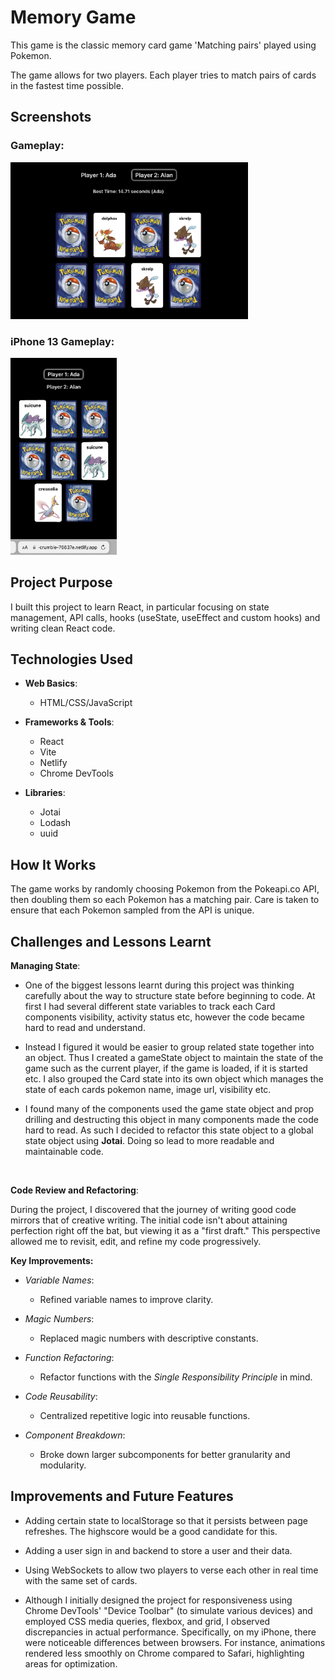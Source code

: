 # Memory Game

This game is the classic memory card game 'Matching pairs' played using Pokemon.

The game allows for two players. Each player tries to match pairs of cards in the fastest time possible.

## Screenshots

### Gameplay:
<img src='./src/assets/Screenshot_2.png' alt='Gameplay' width='380px'>

### iPhone 13 Gameplay:
<img src='./src/assets/Screenshot_3_iPhone.jpeg' alt='iPhone 13 layout' width='170px'>

## Project Purpose

I built this project to learn React, in particular focusing on state management, API calls, hooks (useState, useEffect and custom hooks) and writing clean React code.

## Technologies Used

-   **Web Basics**:

    -   HTML/CSS/JavaScript

-   **Frameworks & Tools**:

    -   React
    -   Vite
    -   Netlify
    -   Chrome DevTools

-   **Libraries**:
    -   Jotai
    -   Lodash
    -   uuid

## How It Works

The game works by randomly choosing Pokemon from the Pokeapi.co API, then doubling them so each Pokemon has a matching pair. Care is taken to ensure that each Pokemon sampled from the API is unique.

## Challenges and Lessons Learnt

**Managing State**:

-   One of the biggest lessons learnt during this project was thinking carefully about the way to structure state before beginning to code. At first I had several different state variables to track each Card components visibility, activity status etc, however the code became hard to read and understand.

-   Instead I figured it would be easier to group related state together into an object. Thus I created a gameState object to maintain the state of the game such as the current player, if the game is loaded, if it is started etc. I also grouped the Card state into its own object which manages the state of each cards pokemon name, image url, visibility etc.

-   I found many of the components used the game state object and prop drilling and destructing this object in many components made the code hard to read. As such I decided to refactor this state object to a global state object using
    <b>Jotai</b>. Doing so lead to more readable and maintainable code.

<br>

**Code Review and Refactoring**:

During the project, I discovered that the journey of writing good code mirrors that of creative writing. The initial code isn't about attaining perfection right off the bat, but viewing it as a "first draft." This perspective allowed me to revisit, edit, and refine my code progressively.

<b>Key Improvements:</b>

-   *Variable Names*:

    -   Refined variable names to improve clarity.

-   *Magic Numbers*:

    -   Replaced magic numbers with descriptive constants.

-   *Function Refactoring*:

    -   Refactor functions with the <i>Single Responsibility Principle</i> in mind.

-   *Code Reusability*:

    -   Centralized repetitive logic into reusable functions.

-   *Component Breakdown*:
    -   Broke down larger subcomponents for better granularity and modularity.

## Improvements and Future Features
- Adding certain state to localStorage so that it persists between page refreshes. The highscore would be a good candidate for this. 

- Adding a user sign in and backend to store a user and their data.

- Using WebSockets to allow two players to verse each other in real time with the same set of cards.

- Although I initially designed the project for responsiveness using Chrome DevTools' "Device Toolbar" (to simulate various devices) and employed CSS media queries, flexbox, and grid, I observed discrepancies in actual performance. Specifically, on my iPhone, there were noticeable differences between browsers. For instance, animations rendered less smoothly on Chrome compared to Safari, highlighting areas for optimization.
